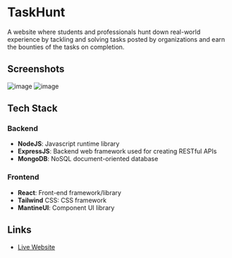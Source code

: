 # TaskHunt 
A website where students and professionals hunt down real-world experience by tackling and solving tasks posted by organizations and earn the bounties of the tasks on completion.
## Screenshots
![image](https://github.com/HarjjotSinghh/TaskHunt/assets/114088280/c0c0c0b4-38b0-4574-a35b-c0fe1801f0a2)
![image](https://github.com/HarjjotSinghh/TaskHunt/assets/114088280/b378bdb0-2c6e-4fbf-93d3-74894bbd5c93)

## Tech Stack
### Backend
- **NodeJS**: Javascript runtime library
- **ExpressJS**: Backend web framework used for creating RESTful APIs
- **MongoDB**: NoSQL document-oriented database
### Frontend
- **React**: Front-end framework/library
- **Tailwind** CSS: CSS framework
- **MantineUI**: Component UI library
## Links
- [Live Website](https://taskhunt-frontend.vercel.app)
